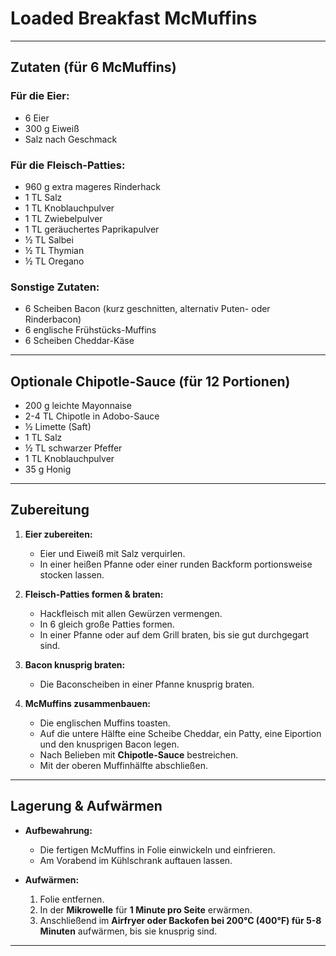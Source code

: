 # Loaded Breakfast McMuffins

---

## Zutaten (für 6 McMuffins)  

### **Für die Eier:**  
- 6 Eier  
- 300 g Eiweiß  
- Salz nach Geschmack  

### **Für die Fleisch-Patties:**  
- 960 g extra mageres Rinderhack  
- 1 TL Salz  
- 1 TL Knoblauchpulver  
- 1 TL Zwiebelpulver  
- 1 TL geräuchertes Paprikapulver  
- ½ TL Salbei  
- ½ TL Thymian  
- ½ TL Oregano  

### **Sonstige Zutaten:**  
- 6 Scheiben Bacon (kurz geschnitten, alternativ Puten- oder Rinderbacon)  
- 6 englische Frühstücks-Muffins  
- 6 Scheiben Cheddar-Käse  

---

## Optionale Chipotle-Sauce (für 12 Portionen)  

- 200 g leichte Mayonnaise  
- 2-4 TL Chipotle in Adobo-Sauce  
- ½ Limette (Saft)  
- 1 TL Salz  
- ½ TL schwarzer Pfeffer  
- 1 TL Knoblauchpulver  
- 35 g Honig  

---

## Zubereitung  

1. **Eier zubereiten:**  
   - Eier und Eiweiß mit Salz verquirlen.  
   - In einer heißen Pfanne oder einer runden Backform portionsweise stocken lassen.  

2. **Fleisch-Patties formen & braten:**  
   - Hackfleisch mit allen Gewürzen vermengen.  
   - In 6 gleich große Patties formen.  
   - In einer Pfanne oder auf dem Grill braten, bis sie gut durchgegart sind.  

3. **Bacon knusprig braten:**  
   - Die Baconscheiben in einer Pfanne knusprig braten.  

4. **McMuffins zusammenbauen:**  
   - Die englischen Muffins toasten.  
   - Auf die untere Hälfte eine Scheibe Cheddar, ein Patty, eine Eiportion und den knusprigen Bacon legen.  
   - Nach Belieben mit **Chipotle-Sauce** bestreichen.  
   - Mit der oberen Muffinhälfte abschließen.  

---

## Lagerung & Aufwärmen  

- **Aufbewahrung:**  
  - Die fertigen McMuffins in Folie einwickeln und einfrieren.  
  - Am Vorabend im Kühlschrank auftauen lassen.  

- **Aufwärmen:**  
  1. Folie entfernen.  
  2. In der **Mikrowelle** für **1 Minute pro Seite** erwärmen.  
  3. Anschließend im **Airfryer oder Backofen bei 200°C (400°F) für 5-8 Minuten** aufwärmen, bis sie knusprig sind.  

--- 

